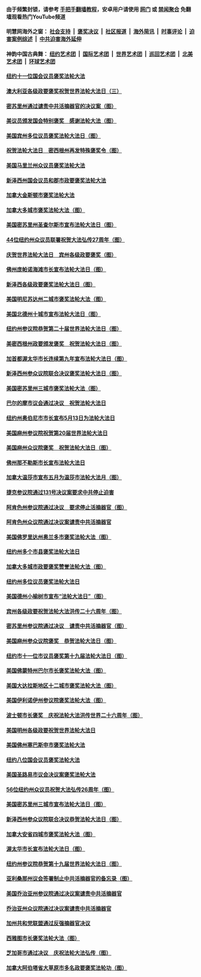 #### 由于频繁封锁，请参考 [手把手翻墙教程](https://github.com/gfw-breaker/guides/wiki/)，安卓用户请使用 [网门](https://github.com/gfw-breaker/bn-android/blob/master/ogate.md?t=05261248?t=05261241?t=05261210) 或 [禁闻聚合](https://github.com/gfw-breaker/bn-android) 免翻墙观看热门YouTube频道 

#### 明慧网海外之窗：&nbsp;[社会支持](140.md?t=05261248?t=05261241?t=05261210) &nbsp;|&nbsp; [褒奖决议](282.md?t=05261248?t=05261241?t=05261210) &nbsp;|&nbsp; [社区报道](91.md?t=05261248?t=05261241?t=05261210) &nbsp;|&nbsp; [海外简讯](245.md?t=05261248?t=05261241?t=05261210) &nbsp;|&nbsp; [时事评论](251.md?t=05261248?t=05261241?t=05261210) &nbsp;|&nbsp; [迫害案例综述](328.md?t=05261248?t=05261241?t=05261210) &nbsp;|&nbsp; [中共迫害海外延伸](236.md?t=05261248?t=05261241?t=05261210) 

#### 神韵中国古典舞：&nbsp;[纽约艺术团](nf4778.md?t=05261248?t=05261241?t=05261210) &nbsp;|&nbsp; [国际艺术团](nf4780.md?t=05261248?t=05261241?t=05261210) &nbsp;|&nbsp; [世界艺术团](nf5951.md?t=05261248?t=05261241?t=05261210) &nbsp;|&nbsp; [巡回艺术团](nf4779.md?t=05261248?t=05261241?t=05261210) &nbsp;|&nbsp; [北美艺术团](nf1148019.md?t=05261248?t=05261241?t=05261210) &nbsp;|&nbsp; [环球艺术团](nf1299941.md?t=05261248?t=05261241?t=05261210)  

#### [纽约十一位国会议员褒奖法轮大法](../pages/282/387902.md?t=05261248?t=05261241?t=05261210) 

#### [澳大利亚各级政要褒奖祝贺世界法轮大法日（三）](../pages/282/387882.md?t=05261248?t=05261241?t=05261210) 

#### [密苏里州通过谴责中共活摘器官的决议案（图）](../pages/282/387885.md?t=05261248?t=05261241?t=05261210) 

#### [美议员颁发国会特别褒奖　感谢法轮大法（图）](../pages/282/387731.md?t=05261248?t=05261241?t=05261210) 

#### [美国宾州多位议员褒奖法轮大法日（图）](../pages/282/387733.md?t=05261248?t=05261241?t=05261210) 

#### [祝贺法轮大法日　密西根州再发特殊褒奖令（图）](../pages/282/387742.md?t=05261248?t=05261241?t=05261210) 

#### [美国马里兰州众议员褒奖法轮大法](../pages/282/387564.md?t=05261248?t=05261241?t=05261210) 

#### [新泽西州国会议员和郡市政要褒奖法轮大法](../pages/282/387429.md?t=05261248?t=05261241?t=05261210) 

#### [加拿大金斯顿市褒奖法轮大法](../pages/282/387418.md?t=05261248?t=05261241?t=05261210) 

#### [加拿大多城市褒奖法轮大法（图）](../pages/282/387299.md?t=05261248?t=05261241?t=05261210) 

#### [美国密苏里州圣查尔斯市宣布法轮大法日（图）](../pages/282/387295.md?t=05261248?t=05261241?t=05261210) 

#### [44位纽约州众议员联署祝贺大法弘传27周年（图）](../pages/282/387219.md?t=05261248?t=05261241?t=05261210) 

#### [庆贺世界法轮大法日　宾州各级政要褒奖（图）](../pages/282/387253.md?t=05261248?t=05261241?t=05261210) 

#### [佛州庞帕诺海滩市长宣布法轮大法日（图）](../pages/282/387168.md?t=05261248?t=05261241?t=05261210) 

#### [新泽西各级政要褒奖法轮大法日（图）](../pages/282/387171.md?t=05261248?t=05261241?t=05261210) 

#### [美国明尼苏达州二城市褒奖法轮大法（图）](../pages/282/387177.md?t=05261248?t=05261241?t=05261210) 

#### [美国北德州十城市宣布法轮大法日（图）](../pages/282/386793.md?t=05261248?t=05261241?t=05261210) 

#### [纽约州参议院恭贺第二十届世界法轮大法日（图）](../pages/282/386619.md?t=05261248?t=05261241?t=05261210) 

#### [美密西根州政要颁发褒奖　祝贺法轮大法日（图）](../pages/282/386617.md?t=05261248?t=05261241?t=05261210) 

#### [加首都渥太华市长连续第九年宣布法轮大法日（图）](../pages/282/386409.md?t=05261248?t=05261241?t=05261210) 

#### [新泽西州参众议院联合决议褒奖法轮大法日（图）](../pages/282/386417.md?t=05261248?t=05261241?t=05261210) 

#### [美国密苏里州三城市褒奖法轮大法（图）](../pages/282/386410.md?t=05261248?t=05261241?t=05261210) 

#### [巴尔的摩市议会通过决议　祝贺法轮大法日](../pages/282/386371.md?t=05261248?t=05261241?t=05261210) 

#### [纽约州奥伯尼市市长宣布5月13日为法轮大法日](../pages/282/386096.md?t=05261248?t=05261241?t=05261210) 

#### [美国麻州参议院祝贺第20届世界法轮大法日](../pages/282/386097.md?t=05261248?t=05261241?t=05261210) 

#### [美国麻州众议院褒奖　祝贺法轮大法日（图）](../pages/282/386022.md?t=05261248?t=05261241?t=05261210) 

#### [佛州那不勒斯市长宣布法轮大法日](../pages/282/385932.md?t=05261248?t=05261241?t=05261210) 

#### [加拿大温莎市宣布五月为温莎市法轮大法月（图）](../pages/282/385849.md?t=05261248?t=05261241?t=05261210) 

#### [捷克参议院通过131号决议案要求中共停止迫害](../pages/282/384286.md?t=05261248?t=05261241?t=05261210) 

#### [阿肯色州参议院通过决议　要求停止活摘器官（图）](../pages/282/383956.md?t=05261248?t=05261241?t=05261210) 

#### [阿肯色州众议院通过决议案谴责中共活摘器官](../pages/282/383340.md?t=05261248?t=05261241?t=05261210) 

#### [美国佛罗里达州奥兰多市褒奖法轮大法（图）](../pages/282/368616.md?t=05261248?t=05261241?t=05261210) 

#### [纽约州多个市县褒奖法轮大法日](../pages/282/368285.md?t=05261248?t=05261241?t=05261210) 

#### [加拿大多城市政要褒奖赞誉法轮大法（图）](../pages/282/368243.md?t=05261248?t=05261241?t=05261210) 

#### [纽约州多位议员褒奖法轮大法日](../pages/282/368183.md?t=05261248?t=05261241?t=05261210) 

#### [美国德州小榆树市宣布“法轮大法日”（图）](../pages/282/368125.md?t=05261248?t=05261241?t=05261210) 

#### [宾州各级政要祝贺法轮大法洪传二十六周年（图）](../pages/282/367896.md?t=05261248?t=05261241?t=05261210) 

#### [密苏里州参议院通过决议　谴责中共活摘器官（图）](../pages/282/366798.md?t=05261248?t=05261241?t=05261210) 

#### [美国麻州参众议院褒奖　恭贺法轮大法日（图）](../pages/282/366636.md?t=05261248?t=05261241?t=05261210) 

#### [纽约市十一位市议员褒奖第十九届法轮大法日（图）](../pages/282/366678.md?t=05261248?t=05261241?t=05261210) 

#### [美国佛蒙特州巴尔市长褒奖法轮大法（图）](../pages/282/366583.md?t=05261248?t=05261241?t=05261210) 

#### [美国大达拉斯地区十二城市褒奖法轮大法（图）](../pages/282/366561.md?t=05261248?t=05261241?t=05261210) 

#### [美国伊利诺伊州参议院褒奖法轮大法（图）](../pages/282/366586.md?t=05261248?t=05261241?t=05261210) 

#### [波士顿市长褒奖　庆祝法轮大法洪传世界二十六周年（图）](../pages/282/366433.md?t=05261248?t=05261241?t=05261210) 

#### [美国明州各级政要祝贺世界法轮大法日](../pages/282/366190.md?t=05261248?t=05261241?t=05261210) 

#### [美国佛州塞巴斯申市褒奖法轮大法](../pages/282/366209.md?t=05261248?t=05261241?t=05261210) 

#### [纽约八位国会议员褒奖法轮大法](../pages/282/366055.md?t=05261248?t=05261241?t=05261210) 

#### [美国圣路易市议会决议案褒奖法轮大法](../pages/282/366014.md?t=05261248?t=05261241?t=05261210) 

#### [56位纽约州众议员祝贺大法弘传26周年（图）](../pages/282/365854.md?t=05261248?t=05261241?t=05261210) 

#### [美国密苏里州三城市宣布法轮大法日（图）](../pages/282/365833.md?t=05261248?t=05261241?t=05261210) 

#### [新泽西州参众议院联合决议恭贺法轮大法日（图）](../pages/282/365834.md?t=05261248?t=05261241?t=05261210) 

#### [加拿大安省四城市褒奖法轮大法（图）](../pages/282/365643.md?t=05261248?t=05261241?t=05261210) 

#### [渥太华市长宣布法轮大法日（图）](../pages/282/365644.md?t=05261248?t=05261241?t=05261210) 

#### [纽约州参议院恭贺第十九届世界法轮大法日（图）](../pages/282/365599.md?t=05261248?t=05261241?t=05261210) 

#### [亚利桑那州议会签署制止中共活摘器官的备忘录（图）](../pages/282/363829.md?t=05261248?t=05261241?t=05261210) 

#### [美国乔治亚州参议院通过决议案谴责中共活摘器官](../pages/282/363581.md?t=05261248?t=05261241?t=05261210) 

#### [乔治亚州众议院通过决议案谴责中共活摘器官](../pages/282/363357.md?t=05261248?t=05261241?t=05261210) 

#### [加州共和党联盟通过反强摘器官决议](../pages/282/362609.md?t=05261248?t=05261241?t=05261210) 

#### [西雅图市长褒奖法轮大法（图）](../pages/282/351488.md?t=05261248?t=05261241?t=05261210) 

#### [芝加哥市通过决议　庆祝法轮大法弘传（图）](../pages/282/349323.md?t=05261248?t=05261241?t=05261210) 

#### [加拿大阿伯塔省大草原市多名政要褒奖法轮功（图）](../pages/282/349010.md?t=05261248?t=05261241?t=05261210) 

